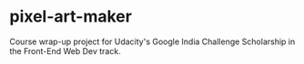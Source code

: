 # pixel-art-maker
Course wrap-up project for Udacity's Google India Challenge Scholarship in the Front-End Web Dev track.
